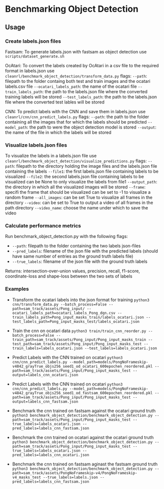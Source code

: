 # Benchmarking Object Detection
## Usage
### Create labels.json files
Fastsam:    To generate labels.json with fastsam as object detection use `scripts/dataset_generate.sh`

OcAtari:    To convert the labels created by OcAtari in a csv file to the required format in labels.json use `cleanrl/benchmark_object_detection/transform_data.py`
    flags:  `--path`: filepath to the folder containg both test and train images and the ocatari labels.csv file
            `--ocatari_labels_path`: the name of the ocatari file
            `--train_labels_path`: the path to the labels.json file where the converted training labels will be stored
            `--test_labels_path`: the path to the labels.json file where the converted test lables will be stored

CNN:        To predict labels with the CNN and save them in labels.json use `cleanrl/cnn/cnn_predict_labels.py`
    flags:  `--path`: the path to the folder containing all the images that for which the labels should be predicted
            `--model_path`: the path to were the object detection model is stored
            `--output`: the name of the file in which the labels will be stored

### Visualize labels.json files
To visualize the labels in a labels.json file use `cleanrl/benchmark_object_detection/visualize_predictions.py`
    flags:  `--path`: filepath to the directory holding the image files and the labels.json file containing the labels
            `--file1`: the first labels.json file containing labels to be visualized
            `--file2`: the second labels.json file containing labels to be visualized can be None to only visualize the labels from file1
            `--output_path`: the directory in which all the visualized images will be stored
            `--frame`: specifi the frame that should be visualized can be set to -1 to visualize a random frame
            `--all_images`: can be set True to visualize all frames in the directory
            `--video`: can be set to True to output a video of all frames in the path directory
            `--video_name`: choose the name under which to save the video


### Calculate performance metrics
Run benchmark_object_detection.py with the following flags:
- `--path`: filepath to the folder containing the two labels json-files
- `--pred_labels`: filename of the json file with the predicted labels (should have same number of entries as the ground truth labels file)
- `--true_labels`: filename of the json file with the ground truth labels

Returns: intersection-over-union values, precision, recall, f1-score, coordinate-loss and shape-loss between the two sets of labels


### Examples

- Transform the ocatari labels into the json format for training
`python3 cnn/transform_data.py --batch_process=False --path=sam_track/assets/Pong_input/ --ocatari_labels_path=ocatari_labels_Pong_dqn.csv --train_labels_path=Pong_input_masks_train/labels_ocatari.json --test_labels_path=Pong_input_masks_test/labels_ocatari.json`

- Train the cnn on ocatari data
`python3 train/train_cnn_reorder.py --batch_process=False --train_path=sam_track/assets/Pong_input/Pong_input_masks_train --test_path=sam_track/assets/Pong_input/Pong_input_masks_test --train_labels=labels_ocatari.json --test_labels=labels_ocatari.json`

- Predict Labels with the CNN trained on ocatari
`python3 cnn/cnn_predict_labels.py --model_path=models/PongNoFrameskip-v4842_grayTrue_objs256_seed1_od_ocatari_600epochen_reordered.pkl --path=sam_track/assets/Pong_input/Pong_input_masks_test --output=labels_cnn_ocatari.json`

- Predict Labels with the CNN trained on ocatari
`python3 cnn/cnn_predict_labels.py --model_path=models/PongNoFrameskip-v4842_grayTrue_objs256_seed1_od_fastsam_600epochen_reordered.pkl --path=sam_track/assets/Pong_input/Pong_input_masks_test --output=labels_cnn_fastsam.json`

- Benchmark the cnn trained on fastsam against the ocatari ground truth
`python3 benchmark_object_detection/benchmark_object_detection.py --path=sam_track/assets/Pong_input/Pong_input_masks_test --true_labels=labels_ocatari.json --pred_labels=labels_cnn_fastsam.json`

- Benchmark the cnn trained on ocatari against the ocatari ground truth
`python3 benchmark_object_detection/benchmark_object_detection.py --path=sam_track/assets/Pong_input/Pong_input_masks_test --true_labels=labels_ocatari.json --pred_labels=labels_cnn_ocatari.json`

- Benchmark the cnn trained on fastsam aginast the fastsam ground truth
`python3 benchmark_object_detection/benchmark_object_detection.py --path=sam_track/assets/PongNoFrameskip-v4/PongNoFrameskip-v4_masks_test --true_labels=labels.json --pred_labels=labels_cnn_fastsam.json`

